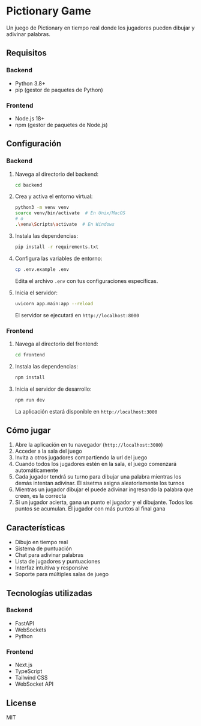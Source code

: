 # Pictionary Game

Un juego de Pictionary en tiempo real donde los jugadores pueden dibujar y adivinar palabras.

## Requisitos

### Backend
- Python 3.8+
- pip (gestor de paquetes de Python)

### Frontend
- Node.js 18+
- npm (gestor de paquetes de Node.js)

## Configuración

### Backend
1. Navega al directorio del backend:
   ```bash
   cd backend
   ```

2. Crea y activa el entorno virtual:
   ```bash
   python3 -m venv venv
   source venv/bin/activate  # En Unix/MacOS
   # o
   .\venv\Scripts\activate  # En Windows
   ```

3. Instala las dependencias:
   ```bash
   pip install -r requirements.txt
   ```

4. Configura las variables de entorno:
   ```bash
   cp .env.example .env
   ```
   Edita el archivo `.env` con tus configuraciones específicas.

5. Inicia el servidor:
   ```bash
   uvicorn app.main:app --reload
   ```
   El servidor se ejecutará en `http://localhost:8000`

### Frontend
1. Navega al directorio del frontend:
   ```bash
   cd frontend
   ```

2. Instala las dependencias:
   ```bash
   npm install
   ```

3. Inicia el servidor de desarrollo:
   ```bash
   npm run dev
   ```
   La aplicación estará disponible en `http://localhost:3000`

## Cómo jugar

1. Abre la aplicación en tu navegador (`http://localhost:3000`)
2. Acceder a la sala del juego
3. Invita a otros jugadores compartiendo la url del juego
4. Cuando todos los jugadores estén en la sala, el juego comenzará automáticamente
5. Cada jugador tendrá su turno para dibujar una palabra mientras los demás intentan adivinar. El sisetma asigna aleatoriamente los turnos
6. Mientras un jugador dibujar el puede adivinar ingresando la palabra que creen, es la correcta
7. Si un jugador acierta, gana un punto el jugador y el dibujante. Todos los puntos se acumulan. El jugador con más puntos al final gana

## Características

- Dibujo en tiempo real
- Sistema de puntuación
- Chat para adivinar palabras
- Lista de jugadores y puntuaciones
- Interfaz intuitiva y responsive
- Soporte para múltiples salas de juego

## Tecnologías utilizadas

### Backend
- FastAPI
- WebSockets
- Python

### Frontend
- Next.js
- TypeScript
- Tailwind CSS
- WebSocket API

## License

MIT 